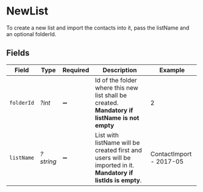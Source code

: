 # NewList

To create a new list and import the contacts into it, pass the listName and an optional folderId.


## Fields

| Field                                                                                                          | Type                                                                                                           | Required                                                                                                       | Description                                                                                                    | Example                                                                                                        |
| -------------------------------------------------------------------------------------------------------------- | -------------------------------------------------------------------------------------------------------------- | -------------------------------------------------------------------------------------------------------------- | -------------------------------------------------------------------------------------------------------------- | -------------------------------------------------------------------------------------------------------------- |
| `folderId`                                                                                                     | *?int*                                                                                                         | :heavy_minus_sign:                                                                                             | Id of the folder where this new list shall be created. **Mandatory if listName is not empty**<br/>             | 2                                                                                                              |
| `listName`                                                                                                     | *?string*                                                                                                      | :heavy_minus_sign:                                                                                             | List with listName will be created first and users will be imported in it. **Mandatory if listIds is empty**.<br/> | ContactImport - 2017-05                                                                                        |